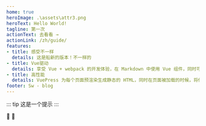 ```yaml
---
home: true
heroImage: .\assets\attr3.png
heroText: Hello World!
tagline: 第一次
actionText: 去看看 →
actionLink: /zh/guide/
features:
- title: 感受不一样
  details: 这是船新的版本！不一样的
- title: Vue驱动
  details: 享受 Vue + webpack 的开发体验，在 Markdown 中使用 Vue 组件，同时可以使用 Vue 来开发自定义主题。
- title: 高性能
  details: VuePress 为每个页面预渲染生成静态的 HTML，同时在页面被加载的时候，将作为 SPA 运行
footer: Sw - blog
---
```

::: tip
这是一个提示
:::

:tada: :100: